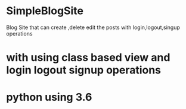 # SimpleBlogSite
Blog Site that can create ,delete edit the posts with login,logout,singup operations
# with using class based view and login logout signup operations
# python using 3.6 

